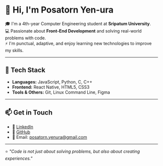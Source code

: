 # 👋 Hi, I'm Posatorn Yen-ura  

🎓 I'm a 4th-year Computer Engineering student at **Sripatum University**.  
💻 Passionate about **Front-End Development** and solving real-world problems with code.  
⚡ I'm punctual, adaptive, and enjoy learning new technologies to improve my skills.  

---

## 🔧 Tech Stack
- **Languages:** JavaScript, Python, C, C++  
- **Frontend:** React Native, HTML5, CSS3  
- **Tools & Others:** Git, Linux Command Line, Figma

---

## 📫 Get in Touch
- 💼 [LinkedIn](https://www.linkedin.com/in/posatorn-yen-ura-aba761281/)  
- 🐙 [GitHub](https://github.com/PosatornYen) 
- 📧 Email: posatorn.yenura@gmail.com  

---

⭐️ *"Code is not just about solving problems, but also about creating experiences."*
